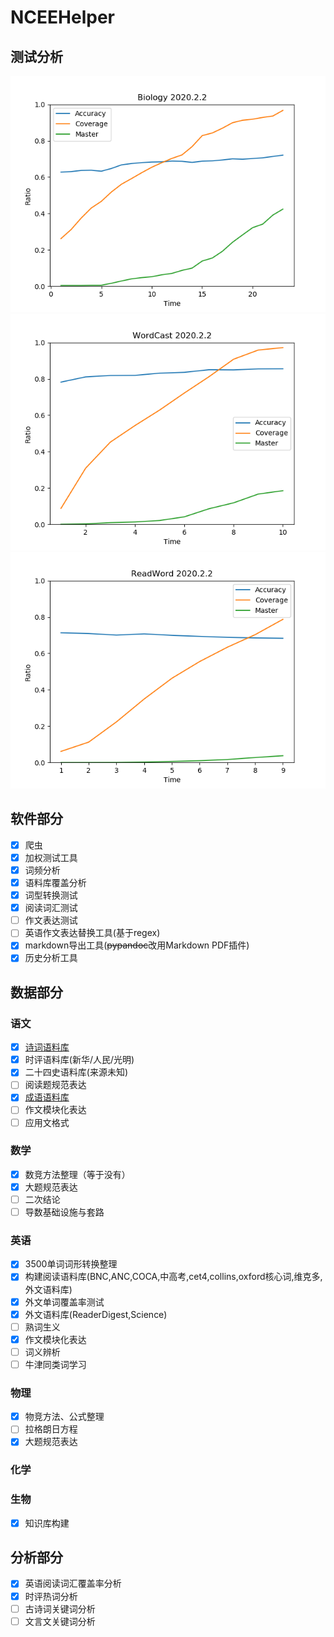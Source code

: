 # NCEEHelper

## 测试分析

![img](Script/tool/ARes/Biology.png)
![img](Script/tool/ARes/WordCast.png)
![img](Script/tool/ARes/ReadWord.png)

## 软件部分

- [x] 爬虫
- [x] 加权测试工具
- [x] 词频分析
- [x] 语料库覆盖分析
- [x] 词型转换测试
- [x] 阅读词汇测试
- [ ] 作文表达测试
- [ ] 英语作文表达替换工具(基于regex)
- [x] markdown导出工具(~~pypandoc~~改用Markdown PDF插件)
- [x] 历史分析工具

## 数据部分

### 语文

- [x] [诗词语料库](https://github.com/chinese-poetry/chinese-poetry)
- [x] 时评语料库(新华/人民/光明)
- [x] 二十四史语料库(来源未知)
- [ ] 阅读题规范表达
- [x] [成语语料库](https://github.com/fighting41love/funNLP/blob/master/data/%E6%88%90%E8%AF%AD%E8%AF%8D%E5%BA%93/THUOCL_chengyu.txt)
- [ ] 作文模块化表达
- [ ] 应用文格式

### 数学
- [x] 数竞方法整理（等于没有）
- [x] 大题规范表达
- [ ] 二次结论
- [ ] 导数基础设施与套路

### 英语
- [x] 3500单词词形转换整理
- [x] 构建阅读语料库(BNC,ANC,COCA,中高考,cet4,collins,oxford核心词,维克多,外文语料库)
- [x] 外文单词覆盖率测试
- [x] 外文语料库(ReaderDigest,Science)
- [ ] 熟词生义
- [x] 作文模块化表达
- [ ] 词义辨析
- [ ] 牛津同类词学习

### 物理
- [x] 物竞方法、公式整理
- [ ] 拉格朗日方程
- [x] 大题规范表达

### 化学

### 生物
- [x] 知识库构建

## 分析部分
- [x] 英语阅读词汇覆盖率分析
- [x] 时评热词分析
- [ ] 古诗词关键词分析
- [ ] 文言文关键词分析
